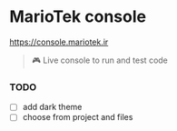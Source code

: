 # MarioTek console
https://console.mariotek.ir

> 🎮 Live console to run and test code


### TODO
- [ ] add dark theme
- [ ] choose from project and files
